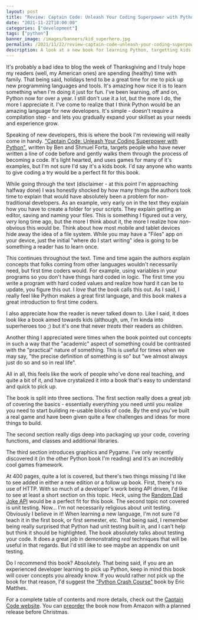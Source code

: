 ```yaml
---
layout: post
title: "Review: Captain Code: Unleash Your Coding Superpower with Python"
date: "2021-11-22T18:00:00"
categories: ["development"]
tags: ["python"]
banner_image: /images/banners/kid_superhero.jpg
permalink: /2021/11/22/review-captain-code-unleash-your-coding-superpower-with-python.html
description: A look at a new book for learning Python, targetting kids but appropriate for any new developer.
---
```


It's probably a bad idea to blog the week of Thanksgiving and I truly hope my readers (well, my American ones) are spending (healthy) time with family. That being said, holidays tend to be a great time for me to pick up new programming languages and tools. It's amazing how nice it is to learn something when I'm doing it just for fun. I've been learning, off and on, Python now for over a year. I still don't use it a lot, but the more I do, the more I appreciate it. I've come to realize that I think Python would be an amazing language for new developers. It's simple - doesn't require a compilation step - and lets you gradually expand your skillset as your needs and experience grow. 

Speaking of new developers, this is where the book I'm reviewing will really come in handy. ["Captain Code: Unleash Your Coding Superpower with Python"](https://www.amazon.com/gp/product/0137653573/ref=as_li_qf_asin_il_tl?ie=UTF8&tag=raymondcamd06-20&creative=9325&linkCode=as2&creativeASIN=0137653573&linkId=4d6283ba9d7e120df8a73014d1ce368b), written by Ben and Shmuel Forta, targets people who have never written a line of code before and gently walks them through the process of becoming a code. It's light hearted, and uses games for many of it's examples, but I'm not sure I'd say it's a kids book. I'd say anyone who wants to give coding a try would be a perfect fit for this book. 

While going through the text (disclaimer - at this point I'm approaching halfway done) I was honestly shocked by how many things the authors took time to explain that would have absolutely been a problem for non-traditional developers. As an example, very early on in the text they explain how you have to create a folder for your scripts. They explain getting an editor, saving and naming your files. This is something I figured out a very, *very* long time ago, but the more I think about it, the more I realize how *non*-obvious this would be. Think about how most mobile and tablet devices hide away the idea of a file system. While you may have a "Files" app on your device, just the initial "where do I start writing" idea is going to be something a reader has to learn once. 

This continues throughout the text. Time and time again the authors explain concepts that folks coming from other languages wouldn't necessarily need, but first time coders would. For example, using variables in your programs so you don't have things hard coded in logic. The first time you write a program with hard coded values and realize how hard it can be to update, you figure this out. I *love* that the book calls this out. As I said, I really feel like Python makes a great first language, and this book makes a great introduction to first time coders. 

I also appreciate how the reader is never talked down to. Like I said, it does look like a book aimed towards kids (although, um, I'm kinda into superheroes too ;) but it's one that never *treats* their readers as children. 

Another thing I appreciated were times when the book pointed out concepts in such a way that the "academic" aspect of something could be contrasted with the "practical" nature of something. This is useful for times when we may say, "the precise definition of something is so" but "we almost always just do so and so in real life". 

All in all, this feels like the work of people who've done real teaching, and quite a bit of it, and have crystalized it into a book that's easy to understand and quick to pick up. 

The book is split into three sections. The first section really does a great job of covering the basics - essentially everything you need until you realize you need to start building re-usable blocks of code. By the end you've built a real game and have been given quite a few challenges and ideas for more things to build. 

The second section really digs deep into packaging up your code, covering functions, and classes and additional libraries. 

The third section introduces graphics and Pygame. I've only recently discovered it (in the other Python book I'm reading) and it's an incredibly cool games framework.

At 400 pages, quite a lot is covered, but there's two things missing I'd like to see added in either a new edition or a follow up book. First, there's no use of HTTP. With so much of a developer's work being API driven, I'd like to see at least a short section on this topic. Heck, using the [Random Dad Joke API](https://icanhazdadjoke.com/) would be a perfect fit for this book. The second topic not covered is unit testing. Now... I'm not necessarily religious about unit testing. Obviously I believe in it! When learning a new language, I'm not sure I'd teach it in the first book, or first semester, etc. That being said, I remember being really surprised that Python had unit testing built in, and I can't help but think it should be highlighted. The book absolutely talks about testing your code. It does a great job in demonstrating *real* techniques that will be useful in that regards. But I'd still like to see maybe an appendix on unit testing. 

Do I recommend this book? Absolutely. That being said, if you are an experienced developer learning to pick up Python, keep in mind this book will cover concepts you already know. If you would rather not pick up the book for that reason, I'd suggest the ["Python Crash Course"](https://www.amazon.com/gp/product/1593279280/ref=as_li_qf_asin_il_tl?ie=UTF8&tag=raymondcamd06-20&creative=9325&linkCode=as2&creativeASIN=1593279280&linkId=77325eae521d7116c0a237a4e54bc041) book by Eric Matthes. 

For a complete table of contents and more details, check out the [Captain Code website](https://forta.com/books/0137653573/). You can [preorder](https://www.amazon.com/gp/product/0137653573/ref=as_li_qf_asin_il_tl?ie=UTF8&tag=raymondcamd06-20&creative=9325&linkCode=as2&creativeASIN=0137653573&linkId=4d6283ba9d7e120df8a73014d1ce368b) the book now from Amazon with a planned release before Christmas.

